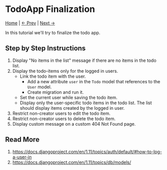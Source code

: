 TodoApp Finalization
=====================
[Home](https://github.com/kabirbaidhya/learn-python-django-web) | [← Prev](https://github.com/kabirbaidhya/learn-python-django-web/blob/master/units/django/8/auth.md) | [Next →]()

In this tutorial we'll try to finalize the todo app.

## Step by Step Instructions
 1. Display "No items in the list" message if there are no items in the todo list.
 2. Display the todo-items only for the logged in users.
    - Link the todo item with the user.
        - Add a new attribute `user` in the `Todo` model that references to the `User` model.
        - Create migration and run it.
    - Set the current user while saving the todo item.
    - Display only the user-specific todo items in the todo list. The list should display items created by the logged in user.
 3. Restrict non-creator users to edit the todo item.
 4. Restrict non-creator users to delete the todo item.
 5. Display custom message on a custom 404 Not Found page.


## Read More

 1. https://docs.djangoproject.com/en/1.11/topics/auth/default/#how-to-log-a-user-in
 2. https://docs.djangoproject.com/en/1.11/topics/db/models/
